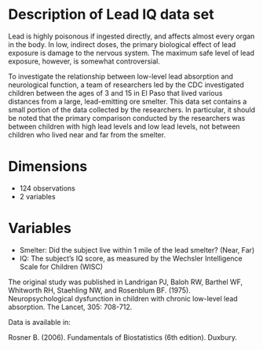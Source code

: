 # Description of Lead IQ data set

Lead is highly poisonous if ingested directly, and affects almost every organ in the body. In low, indirect doses, the primary biological effect of lead exposure is damage to the nervous system. The maximum safe level of lead exposure, however, is somewhat controversial.

To investigate the relationship between low-level lead absorption and neurological function, a team of researchers led by the CDC investigated children between the ages of 3 and 15 in El Paso that lived various distances from a large, lead-emitting ore smelter. This data set contains a small portion of the data collected by the researchers. In particular, it should be noted that the primary comparison conducted by the researchers was between children with high lead levels and low lead levels, not between children who lived near and far from the smelter.

 

# Dimensions

- 124 observations
- 2 variables

# Variables

- Smelter: Did the subject live within 1 mile of the lead smelter? (Near, Far)
- IQ: The subject’s IQ score, as measured by the Wechsler Intelligence Scale for Children (WISC)
 

The original study was published in Landrigan PJ, Baloh RW, Barthel WF, Whitworth RH, Staehling NW, and Rosenblum BF. (1975). Neuropsychological dysfunction in children with chronic low-level lead absorption. The Lancet, 305: 708-712.

 

Data is available in:

Rosner B. (2006). Fundamentals of Biostatistics (6th edition). Duxbury.
